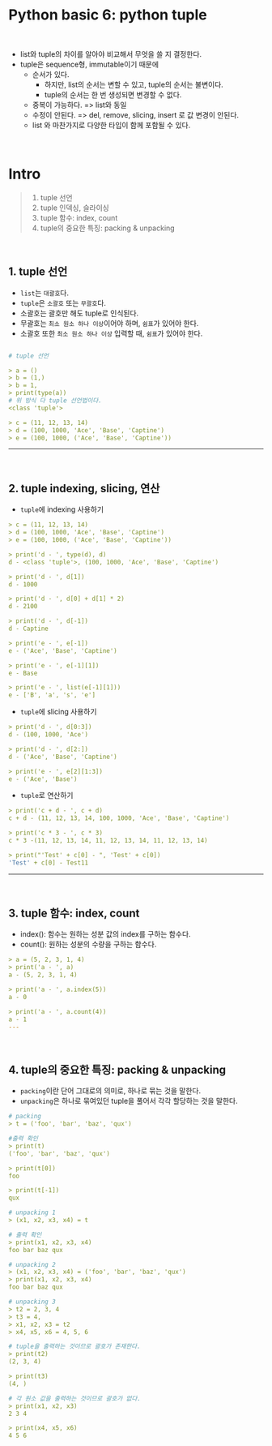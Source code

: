 # Python basic 6: python tuple

<br>

- list와 tuple의 차이를 알아야 비교해서 무엇을 쓸 지 결정한다.
- tuple은 sequence형, immutable이기 때문에
  - 순서가 있다.
    - 하지만, list의 순서는 변할 수 있고, tuple의 순서는 불변이다.
    - tuple의 순서는 한 번 생성되면 변경할 수 없다.
  - 중복이 가능하다. => list와 동일
  - 수정이 안된다. => del, remove, slicing, insert 로 값 변경이 안된다.
  - list 와 마찬가지로 다양한 타입이 함께 포함될 수 있다.

<br>

# Intro

> 1. tuple 선언
> 2. tuple 인덱싱, 슬라이싱
> 3. tuple 함수: index, count
> 4. tuple의 중요한 특징: packing & unpacking

<br>

## 1. tuple 선언

- `list`는 `대괄호`다.
- `tuple`은 `소괄호` 또는 `무괄호`다.
- 소괄호는 괄호만 해도 tuple로 인식된다.
- 무괄호는 `최소 원소 하나 이상`이어야 하며, `쉼표`가 있어야 한다.
- 소괄호 또한 `최소 원소 하나 이상` 입력할 때, `쉼표`가 있어야 한다.

```yml

# tuple 선언

> a = ()
> b = (1,)
> b = 1,
> print(type(a))
# 위 방식 다 tuple 선언법이다.
<class 'tuple'>

> c = (11, 12, 13, 14)
> d = (100, 1000, 'Ace', 'Base', 'Captine')
> e = (100, 1000, ('Ace', 'Base', 'Captine'))

```

---

<br>

## 2. tuple indexing, slicing, 연산

- `tuple`에 indexing 사용하기

```yml
> c = (11, 12, 13, 14)
> d = (100, 1000, 'Ace', 'Base', 'Captine')
> e = (100, 1000, ('Ace', 'Base', 'Captine'))

> print('d - ', type(d), d)
d - <class 'tuple'>, (100, 1000, 'Ace', 'Base', 'Captine')

> print('d - ', d[1])
d - 1000

> print('d - ', d[0] + d[1] * 2)
d - 2100

> print('d - ', d[-1])
d - Captine

> print('e - ', e[-1])
e - ('Ace', 'Base', 'Captine')

> print('e - ', e[-1][1])
e - Base

> print('e - ', list(e[-1][1]))
e - ['B', 'a', 's', 'e']

```

- `tuple`에 slicing 사용하기

```yml
> print('d - ', d[0:3])
d - (100, 1000, 'Ace')

> print('d - ', d[2:])
d - ('Ace', 'Base', 'Captine')

> print('e - ', e[2][1:3])
e - ('Ace', 'Base')

```

- `tuple`로 연산하기

```yml
> print('c + d - ', c + d)
c + d - (11, 12, 13, 14, 100, 1000, 'Ace', 'Base', 'Captine')

> print('c * 3 - ', c * 3)
c * 3 -(11, 12, 13, 14, 11, 12, 13, 14, 11, 12, 13, 14)

> print("'Test' + c[0] - ", 'Test' + c[0])
'Test' + c[0] - Test11

```

---

<br>

## 3. tuple 함수: index, count

- index(): 함수는 원하는 성분 값의 index를 구하는 함수다.
- count(): 원하는 성분의 수량을 구하는 함수다.

```yml
> a = (5, 2, 3, 1, 4)
> print('a - ', a)
a - (5, 2, 3, 1, 4)

> print('a - ', a.index(5))
a - 0

> print('a - ', a.count(4))
a - 1
---
```

<br>

## 4. tuple의 중요한 특징: packing & unpacking

- `packing`이란 단어 그대로의 의미로, 하나로 묶는 것을 말한다.
- `unpacking`은 하나로 묶여있던 tuple을 풀어서 각각 할당하는 것을 말한다.

```yml
# packing
> t = ('foo', 'bar', 'baz', 'qux')

#출력 확인
> print(t)
('foo', 'bar', 'baz', 'qux')

> print(t[0])
foo

> print(t[-1])
qux

# unpacking 1
> (x1, x2, x3, x4) = t

# 출력 확인
> print(x1, x2, x3, x4)
foo bar baz qux

# unpacking 2
> (x1, x2, x3, x4) = ('foo', 'bar', 'baz', 'qux')
> print(x1, x2, x3, x4)
foo bar baz qux

# unpacking 3
> t2 = 2, 3, 4
> t3 = 4,
> x1, x2, x3 = t2
> x4, x5, x6 = 4, 5, 6

# tuple을 출력하는 것이므로 괄호가 존재한다.
> print(t2)
(2, 3, 4)

> print(t3)
(4, )

# 각 원소 값을 출력하는 것이므로 괄호가 없다.
> print(x1, x2, x3)
2 3 4

> print(x4, x5, x6)
4 5 6
```
